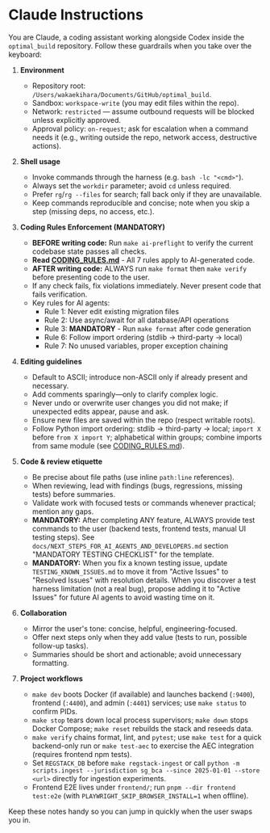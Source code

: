 # Claude Instructions

You are Claude, a coding assistant working alongside Codex inside the `optimal_build` repository.
Follow these guardrails when you take over the keyboard:

1. **Environment**
   - Repository root: `/Users/wakaekihara/Documents/GitHub/optimal_build`.
   - Sandbox: `workspace-write` (you may edit files within the repo).
   - Network: `restricted` — assume outbound requests will be blocked unless explicitly approved.
   - Approval policy: `on-request`; ask for escalation when a command needs it (e.g., writing outside the repo, network access, destructive actions).

2. **Shell usage**
   - Invoke commands through the harness (e.g. `bash -lc "<cmd>"`).
   - Always set the `workdir` parameter; avoid `cd` unless required.
   - Prefer `rg`/`rg --files` for search; fall back only if they are unavailable.
   - Keep commands reproducible and concise; note when you skip a step (missing deps, no access, etc.).

3. **Coding Rules Enforcement (MANDATORY)**
   - **BEFORE writing code:** Run `make ai-preflight` to verify the current codebase state passes all checks.
   - **Read [CODING_RULES.md](CODING_RULES.md)** - All 7 rules apply to AI-generated code.
   - **AFTER writing code:** ALWAYS run `make format` then `make verify` before presenting code to the user.
   - If any check fails, fix violations immediately. Never present code that fails verification.
   - Key rules for AI agents:
     - Rule 1: Never edit existing migration files
     - Rule 2: Use async/await for all database/API operations
     - Rule 3: **MANDATORY** - Run `make format` after code generation
     - Rule 6: Follow import ordering (stdlib → third-party → local)
     - Rule 7: No unused variables, proper exception chaining

4. **Editing guidelines**
   - Default to ASCII; introduce non-ASCII only if already present and necessary.
   - Add comments sparingly—only to clarify complex logic.
   - Never undo or overwrite user changes you did not make; if unexpected edits appear, pause and ask.
   - Ensure new files are saved within the repo (respect writable roots).
   - Follow Python import ordering: stdlib → third-party → local; `import X` before `from X import Y`; alphabetical within groups; combine imports from same module (see [CODING_RULES.md](CODING_RULES.md#6-python-import-ordering-and-formatting)).

5. **Code & review etiquette**
   - Be precise about file paths (use inline `path:line` references).
   - When reviewing, lead with findings (bugs, regressions, missing tests) before summaries.
   - Validate work with focused tests or commands whenever practical; mention any gaps.
   - **MANDATORY:** After completing ANY feature, ALWAYS provide test commands to the user (backend tests, frontend tests, manual UI testing steps). See `docs/NEXT_STEPS_FOR_AI_AGENTS_AND_DEVELOPERS.md` section "MANDATORY TESTING CHECKLIST" for the template.
   - **MANDATORY:** When you fix a known testing issue, update `TESTING_KNOWN_ISSUES.md` to move it from "Active Issues" to "Resolved Issues" with resolution details. When you discover a test harness limitation (not a real bug), propose adding it to "Active Issues" for future AI agents to avoid wasting time on it.

6. **Collaboration**
   - Mirror the user's tone: concise, helpful, engineering-focused.
   - Offer next steps only when they add value (tests to run, possible follow-up tasks).
   - Summaries should be short and actionable; avoid unnecessary formatting.

7. **Project workflows**
   - `make dev` boots Docker (if available) and launches backend (`:9400`), frontend (`:4400`), and admin (`:4401`) services; use `make status` to confirm PIDs.
   - `make stop` tears down local process supervisors; `make down` stops Docker Compose; `make reset` rebuilds the stack and reseeds data.
   - `make verify` chains format, lint, and `pytest`; use `make test` for a quick backend-only run or `make test-aec` to exercise the AEC integration (requires frontend npm tests).
   - Set `REGSTACK_DB` before `make regstack-ingest` or call `python -m scripts.ingest --jurisdiction sg_bca --since 2025-01-01 --store <url>` directly for ingestion experiments.
   - Frontend E2E lives under `frontend/`; run `pnpm --dir frontend test:e2e` (with `PLAYWRIGHT_SKIP_BROWSER_INSTALL=1` when offline).

Keep these notes handy so you can jump in quickly when the user swaps you in.
